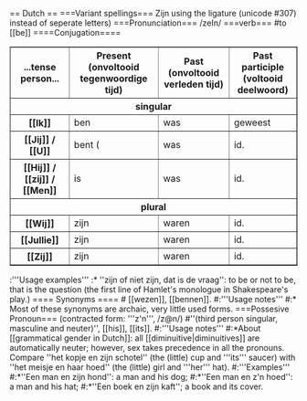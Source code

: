 == Dutch ==
===Variant spellings===
Z&#307;n using the ligature (unicode #307) instead of seperate letters)
===Pronunciation===
/zeIn/ 
===verb===
#to [[be]]
====Conjugation====
<table border=1 cellspacing=0 cellpadding=2>
<tr><th>...tense<br>person...</th><th>Present <br>(onvoltooid tegenwoordige tijd)</th><th>Past <br>(onvoltooid verleden tijd)</th><th>Past participle<br> (voltooid deelwoord)</th></tr>
<tr><th colspan=4>singular</th></tr>
<tr><th>[[Ik]]</th><td>ben</td><td>was</td><td>geweest</td></tr>
<tr><th>[[Jij]] / [[U]]</th><td>bent (</td><td>was</td><td>id.</td></tr>
<tr><th>[[Hij]] / [[zij]] / [[Men]]</th><td>is</td><td>was</td><td>id.</td></tr>
<tr><th colspan=4>plural</th></tr>
<tr><th>[[Wij]]</th><td>zijn</td><td>waren</td><td>id.</td></tr>
<tr><th>[[Jullie]]</th><td>zijn</td><td>waren</td><td>id.</td></tr>
<tr><th>[[Zij]]</th><td>zijn</td><td>waren</td><td>id.</td></tr>
</table>
:'''Usage examples'''
:* ''zijn of niet zijn, dat is de vraag'': to be or not to be, that is the question (the first line of Hamlet's monologue in Shakespeare's play.) 
==== Synonyms ====
# [[wezen]], [[bennen]].
#:'''Usage notes'''
#:* Most of these synonyms are archaic, very little used forms.
===Possesive Pronoun===
(contracted form: '''z'n''', /z@n/) 
#''(third person singular, masculine and neuter)'', [[his]], [[its]].
#:'''Usage notes'''
#:*About [[grammatical gender in Dutch]]: all [[diminuitive|diminuitives]] are automatically neuter; however, sex takes precedence in all the pronouns. Compare ''het kopje en zijn schotel'' (the (little) cup and '''its''' saucer) with ''het meisje en haar hoed'' (the (little) girl and '''her''' hat).
#:'''Examples'''
#:*''Een man en zijn hond'': a man and his dog; 
#:*''Een man en z'n hoed'': a man and his hat; 
#:*''Een boek en zijn kaft''; a book and its cover.